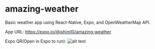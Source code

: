 # amazing-weather
Basic weather app using React-Native, Expo, and OpenWeatherMap API.

App URL:
https://expo.io/@jshim10/amazing-weather

Expo QR(Open in Expo to run):
![alt text](https://raw.githubusercontent.com/pensivej/amazing-weather/Expo_QR.png)
